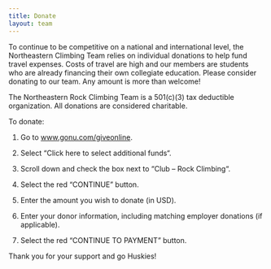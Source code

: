 ```yaml
---
title: Donate
layout: team
---
```

To continue to be competitive on a national and international level, the Northeastern Climbing Team relies on individual donations to help fund travel expenses. Costs of travel are high and our members are students who are already financing their own collegiate education. Please consider donating to our team. Any amount is more than welcome!

The Northeastern Rock Climbing Team is a 501(c)(3) tax deductible organization. All donations are considered charitable.

To donate:

1) Go to www.gonu.com/giveonline.

2) Select “Click here to select additional funds“.

3) Scroll down and check the box next to “Club – Rock Climbing“.

4) Select the red “CONTINUE” button.

5) Enter the amount you wish to donate (in USD).

6) Enter your donor information, including matching employer donations (if applicable).

7) Select the red “CONTINUE TO PAYMENT” button.


Thank you for your support and go Huskies!